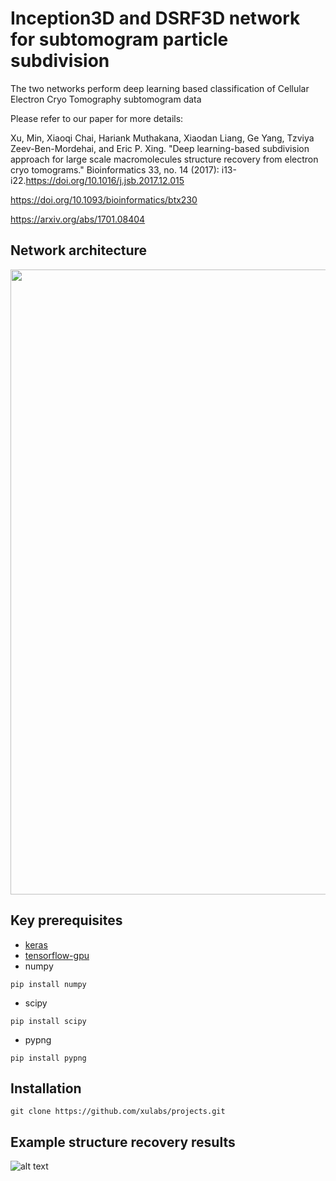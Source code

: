 # Inception3D and DSRF3D network for subtomogram particle subdivision
The two networks perform deep learning based classification of Cellular Electron Cryo Tomography subtomogram data

Please refer to our paper for more details:

Xu, Min, Xiaoqi Chai, Hariank Muthakana, Xiaodan Liang, Ge Yang, Tzviya Zeev-Ben-Mordehai, and Eric P. Xing. "Deep learning-based subdivision approach for large scale macromolecules structure recovery from electron cryo tomograms." Bioinformatics 33, no. 14 (2017): i13-i22.https://doi.org/10.1016/j.jsb.2017.12.015 

https://doi.org/10.1093/bioinformatics/btx230

https://arxiv.org/abs/1701.08404

## Network architecture
<img src="https://user-images.githubusercontent.com/31047726/51219302-3f0bab80-18fe-11e9-9dd7-000319156279.png" width="1000">


## Key prerequisites
* [keras](https://keras.io/#installation)
* [tensorflow-gpu](https://www.tensorflow.org/install/)
* numpy
```
pip install numpy
```

* scipy
```
pip install scipy
```
* pypng
```
pip install pypng
```



## Installation 
```
git clone https://github.com/xulabs/projects.git
```

## Example structure recovery results
![alt text](https://user-images.githubusercontent.com/31047726/51214220-437a9900-18eb-11e9-8084-23b726f0ef96.jpg)
